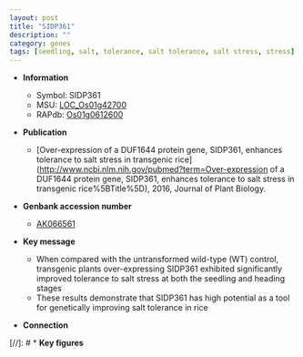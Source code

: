 ```yaml
---
layout: post
title: "SIDP361"
description: ""
category: genes
tags: [seedling, salt, tolerance, salt tolerance, salt stress, stress]
---
```


* **Information**  
    + Symbol: SIDP361  
    + MSU: [LOC_Os01g42700](http://rice.plantbiology.msu.edu/cgi-bin/ORF_infopage.cgi?orf=LOC_Os01g42700)  
    + RAPdb: [Os01g0612600](http://rapdb.dna.affrc.go.jp/viewer/gbrowse_details/irgsp1?name=Os01g0612600)  

* **Publication**  
    + [Over-expression of a DUF1644 protein gene, SIDP361, enhances tolerance to salt stress in transgenic rice](http://www.ncbi.nlm.nih.gov/pubmed?term=Over-expression of a DUF1644 protein gene, SIDP361, enhances tolerance to salt stress in transgenic rice%5BTitle%5D), 2016, Journal of Plant Biology.

* **Genbank accession number**  
    + [AK066561](http://www.ncbi.nlm.nih.gov/nuccore/AK066561)

* **Key message**  
    + When compared with the untransformed wild-type (WT) control, transgenic plants over-expressing SIDP361 exhibited significantly improved tolerance to salt stress at both the seedling and heading stages
    + These results demonstrate that SIDP361 has high potential as a tool for genetically improving salt tolerance in rice

* **Connection**  

[//]: # * **Key figures**  


